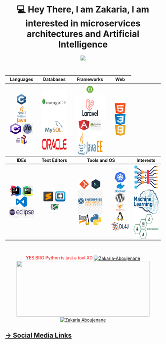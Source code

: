 
<div align = "center">

# 💻 Hey There, I am Zakaria, I am interested in microservices architectures and Artificial Intelligence
<p align="middle">
  <img width="600" src="https://github-profile-trophy.vercel.app/?username=omarbelkady&rank=SS,S,AAA,AA,A,B,C&row=1&column=5"/>
</p>
<br>
  <table align ="center">
    <thead>
    <tr>
      <th>Languages</th>
      <th>Databases</th>
      <th>Frameworks</th>
      <th>Web</th>
    </tr>
    </thead>
    <tbody>
      <tr>
        <td align = "center">
          <img align="center" src = "https://raw.githubusercontent.com/github/explore/80688e429a7d4ef2fca1e82350fe8e3517d3494d/topics/cpp/cpp.png" width ="35px" height="35px">
          <img align="center" src = "https://raw.githubusercontent.com/github/explore/80688e429a7d4ef2fca1e82350fe8e3517d3494d/topics/java/java.png" width ="60px" height="60px">
          <img align="center" src = "src/C-Sharp (1).png" width ="35px" height="35px">
          <img align="center" src = "src/php.png" width ="35px" height="35px">
          <img align="center" src = "src/uml.png" width ="35px" height="35px">
        </td>
        <td align = "center">
          <img align="center" src = "https://raw.githubusercontent.com/github/explore/80688e429a7d4ef2fca1e82350fe8e3517d3494d/topics/mongodb/mongodb.png" width ="80px" height="80px" redirect="https://www.github.com/omarbelkady/mongodb">
          <img align="center" src = "https://raw.githubusercontent.com/github/explore/80688e429a7d4ef2fca1e82350fe8e3517d3494d/topics/mysql/mysql.png" width ="80px" height="80px">
          <img align="center" src = "src/oracle.png" width ="80px" height="35px">
        </td>
        <td align = "center">
          <img align="center" src = "src/springboot (1).png" width ="35px" height="35px">
          <img align="center" src = "src/laravel.png" width ="100px" height="80px">
          <img align="center" src = "src/angular.png" width ="35px" height="35px">
          <img align="center" src = "src/android-studio.png" width ="35px" height="35px">
          <img align="center" src = "src/javaee.png" width ="80px" height="80px">
        </td>
        <td align = "center">
          <img align="center" src = "src/html.png" width ="35px" height="35px">
          <img align="center" src = "src/css.png" width ="35px" height="35px">
          <img align="center" src = "src/javascript.png" width ="35px" height="35px">
        </td>
      </tr>
    </tbody>
    <thead>
    <tr>
      <th>IDEs</th>
      <th>Text Editors</th>
      <th colspan="2">Tools and OS</th>
      <th>Interests</th>
    </tr>
    </thead>
    <tbody>
      <tr>
        <td align = "center">
          <img align="center" src = "src/intellij (1).png" width ="35px" height="35px">
          <img align="center" src = "src/pycharm (1).png" width ="35px" height="35px">
          <img align="center" src = "src/vscode (1).svg" width ="35px" height="35px">
          <img align="center" src = "src/eclipse.jpg" width ="80px" height="35px">
        </td>
        <td align = "center">
          <img align="center" src = "src/sublime (1).png" width ="35px" height="35px">
          <img align="center" src = "src/brackets (1).png" width ="35px" height="35px">
          <img align="center" src = "src/vim (1).png" width ="35px" height="35px">
        </td>
        <td align = "center">
          <img align="center" src = "src/git (1).png" width ="35px" height="35px">
          <img align="center" src = "src/terminal (1).png" width ="35px" height="35px">
          <img align="center" src = "src/entreprise-architect.png" width ="80px" height="80px">
          <img align="center" src = "src/linux.png" width ="35px" height="35px">
          <img align="center" src = "src/python (1).png" width ="35px" height="35px">
        </td>
        <td align = "center">
          <img align="center" src="https://raw.githubusercontent.com/github/explore/80688e429a7d4ef2fca1e82350fe8e3517d3494d/topics/kubernetes/kubernetes.png" width="35px" height="35px">
          <img align="center" src="https://raw.githubusercontent.com/github/explore/80688e429a7d4ef2fca1e82350fe8e3517d3494d/topics/docker/docker.png" width="35px" height="35px" />
          <img align="center" src="https://raw.githubusercontent.com/github/explore/80688e429a7d4ef2fca1e82350fe8e3517d3494d/topics/wordpress/wordpress.png" width="30px" height="30px" />
          <img align="center" src="https://raw.githubusercontent.com/github/explore/80688e429a7d4ef2fca1e82350fe8e3517d3494d/topics/tensorflow/tensorflow.png" width="30px" height="30px" />
          <img align="center" src="https://raw.githubusercontent.com/github/explore/80688e429a7d4ef2fca1e82350fe8e3517d3494d/topics/linux/linux.png" width="30px" height="30px" />
          <img align="center" src = "src/dl4j.png" width ="80px" height="35px">
        </td>
        <td align = "center">
          <img align="center" src = "src/dl.png" width ="80px" height="80px">
          <img align="center" src = "src/ml.png" width ="80px" height="80px">
          <img align="center" src = "src/micro-services.png" width ="80px" height="80px">
        </td>
      </tr>
    </tbody>
  </table>
<br>
 <br />
 <span style="color:red"> YES BRO Python is just a tool XD</span>
 <!-- If you forked this repo, Change the username as yours -->
<a href="https://github.com/Zakaria-Aboujenane">
  <img align="center" height='190px' width='460px' src="https://github-readme-stats.vercel.app/api?username=Zakaria-Aboujenane&show_icons=true&theme=highcontrast" alt="Zakaria-Aboujenane" />
  <img align="center" height='180px'  width='430px' src="https://github-readme-stats.vercel.app/api/top-langs/?username=Zakaria-Aboujenane&layout=compact&theme=gotham" />
  <!--<img align="" src="https://github-readme-stats.vercel.app/api/top-langs/?username=omarbelkady&hide=c%23,css	&title_color=ffffff&text_color=c9cacc&icon_color=2bbc8a&bg_color=1d1f21" /> -->
   <img align="center" height='190px' width='460px' src="https://github-readme-streak-stats.herokuapp.com/?user=Zakaria-Aboujenane&theme=radical&count_private=true" alt="Zakaria Aboujenane" />
  <br>
  
</div>


## → Social Media Links


